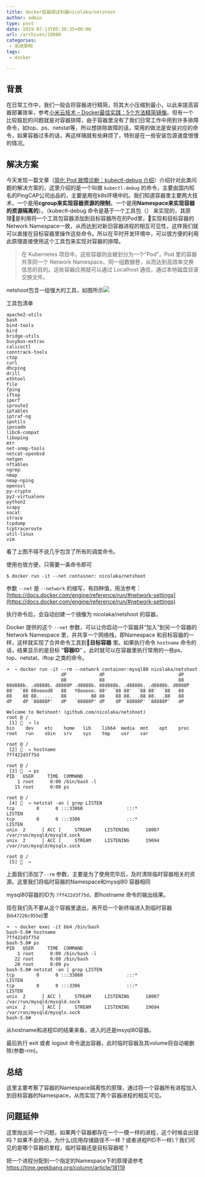 ```yaml
---
title: docker容器调试利器nicolaka/netshoot
author: admin
type: post
date: 2019-07-13T05:39:35+00:00
url: /archives/19080
categories:
 - 系统架构
tags:
 - docker

---
```

## 背景 

在日常工作中，我们一般会将容器进行精简，将其大小压缩到最小，以此来提高容器部署效率，参考[小米云技术 – Docker最佳实践：5个方法精简镜像][1]。但有一个比较尴尬的问题就是对容器排障，由于容器里没有了我们日常工作中用到许多排障命令，如top、ps、netstat等，所以想排除故障的话，常用的做法是安装对应的命令，如果容器过多的话，再这样搞就有些麻烦了，特别是在一些安装包源速度很慢的情况。

## 解决方案 

今天发现一篇文章（[简化 Pod 故障诊断：kubectl-debug 介绍][2]）介绍针对此类问题的解决方案的，这里介绍的是一个叫做 `kubectl-debug` 的命令，主要由国内知名的PingCAP公司出品的，主要是用在k8s环境中的。我们知道容器里主要两大技术，一个是用**cgroup来实现容器资源的限制**，一个是用**Namespace来实现容器的资源隔离的**）。（kubectl-debug 命令是基于一个工具包（） 来实现的，其原理是利用将一个工具包容器添加到目标容器所在的Pod里，实现和目标容器的Network Namespace一致，从而达到对新旧容器进程的相互可见性，这样我们就可以直接在目标容器里操作这些命令。所以在平时开发环境中，可以很方便的利用此原理直接使用这个工具包来实现对容器的排障。

> 在 Kubernetes 项目中，这些容器则会被划分为一个“Pod”，Pod 里的容器共享同一个 Network Namespace、同一组数据卷，从而达到高效率交换信息的目的。这些容器应用就可以通过 Localhost 通信，通过本地磁盘目录交换文件。

netshoot包含一组强大的工具，如图所示![](https://blog.haohtml.com/wp-content/uploads/2019/07/netshoot-1024x717.png)

工具包清单

```
apache2-utils
bash
bind-tools
bird
bridge-utils
busybox-extras
calicoctl
conntrack-tools
ctop
curl
dhcping
drill
ethtool
file
fping
iftop
iperf
iproute2
iptables
iptraf-ng
iputils
ipvsadm
libc6-compat
liboping
mtr
net-snmp-tools
netcat-openbsd
netgen
nftables
ngrep
nmap
nmap-nping
openssl
py-crypto
py2-virtualenv
python2
scapy
socat
strace
tcpdump
tcptraceroute
util-linux
vim
```

看了上图不得不说几乎包含了所有的调度命令。

使用也很方便，只需要一条命令即可

```
$ docker run -it --net container: nicolaka/netshoot
```

参数 `--net` 是 `--network` 的缩写，有四种值，用法参考： [https://docs.docker.com/engine/reference/run/#network-settings](https://docs.docker.com/engine/reference/run/#network-settings)

执行命令后，会自动创建一个镜像为 nicolaka/netshoot 的容器，

Docker 提供的这个 `--net` 参数，可以让你启动一个容器并“加入”到另一个容器的 Network Namespace 里，并共享一个网络栈，即Namespace 和目标容器的一样，这样就实现了合并命令工具到**目标容器** 里。如果执行命令 `hostname` 命令的话，结果显示的是目标 “**容器ID**” 。此时就可以在容器里执行常用的一些ps、 top、netstat、iftop 之类的命令。

```
➜  ~ docker run -it --rm --network container:mysql80 nicolaka/netshoot
                    dP            dP                           dP
                    88            88                           88
88d888b. .d8888b. d8888P .d8888b. 88d888b. .d8888b. .d8888b. d8888P
88'  `88 88ooood8   88   Y8ooooo. 88'  `88 88'  `88 88'  `88   88
88    88 88.  ...   88         88 88    88 88.  .88 88.  .88   88
dP    dP `88888P'   dP   `88888P' dP    dP `88888P' `88888P'   dP

Welcome to Netshoot! (github.com/nicolaka/netshoot)
root @ /
 [1] 🐳  → ls
bin    dev    etc    home   lib    lib64  media  mnt    opt    proc   root   run    sbin   srv    sys    tmp    usr    var

root @ /
 [2] 🐳  → hostname
7ff422d3f75d

root @ /
 [3] 🐳  → ps
PID   USER     TIME  COMMAND
    1 root      0:00 /bin/bash -l
   15 root      0:00 ps

root @ /
 [4] 🐳  → netstat -an | grep LISTEN
tcp        0      0 :::33060                :::*                    LISTEN
tcp        0      0 :::3306                 :::*                    LISTEN
unix  2      [ ACC ]     STREAM     LISTENING      18007 /var/run/mysqld/mysqld.sock
unix  2      [ ACC ]     STREAM     LISTENING      19694 /var/run/mysqld/mysqlx.sock

root @ /
 [5] 🐳  →
```

上面我们添加了`--rm` 参数，主要是为了使用完毕后，及时清除临时容器相关的资源。这里我们将临时容器的Namespace和mysql80 容器相同

mysql80容器的ID为 `7ff422d3f75d`，即hostname 命令的输出结果。

现在我们先不要从这个容器里退出，再开启一个新终端进入到临时容器(`bb47226c955e`)里

```
➜  ~ docker exec -it bb4 /bin/bash
bash-5.0# hostname
7ff422d3f75d
bash-5.0# ps
PID   USER     TIME  COMMAND
    1 root      0:00 /bin/bash -l
   22 root      0:00 /bin/bash
   28 root      0:00 ps
bash-5.0# netstat -an | grep LISTEN
tcp        0      0 :::33060                :::*                    LISTEN
tcp        0      0 :::3306                 :::*                    LISTEN
unix  2      [ ACC ]     STREAM     LISTENING      18007 /var/run/mysqld/mysqld.sock
unix  2      [ ACC ]     STREAM     LISTENING      19694 /var/run/mysqld/mysqlx.sock
bash-5.0#

```

从hostname和进程ID的结果来看，进入的还是msyql80容器。

最后执行 exit 或者 logout 命令退出容器，此时临时容器及其volume将自动被删除(参数–rm)。

## 总结 

这里主要考察了容器的Namespace隔离性的原理，通过将一个容器所有进程加入到目标容器的Namespace，从而实现了两个容器进程的相互可见。

## 问题延伸 

这里抛出另一个问题，如果两个容器都存在一个一模一样的进程，这个时候会出错吗？如果不会的话，为什么(应用存储路径不一样？或者进程PID不一样)？我们可见的是哪个容器的里程，临时容器还是目标容器呢？

把一个进程分配到一个指定的Namespace下的原理请参考 https://time.geekbang.org/column/article/18119 

 [1]: https://mp.weixin.qq.com/s/S1Ib08SpQbf1SCbCutUoqQ
 [2]: http://www.dockone.io/article/9032